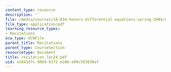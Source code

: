 ```yaml
---
content_type: resource
description: ''
file: /media/courses/18-034-honors-differential-equations-spring-2004/e1841d7c906991f2e10be89c583030af_recitation_lec24.pdf
file_type: application/pdf
learning_resource_types:
- Recitations
ocw_type: OCWFile
parent_title: Recitations
parent_type: CourseSection
resourcetype: Document
title: recitation_lec24.pdf
uid: e1841d7c-9069-91f2-e10b-e89c583030af
---
```

